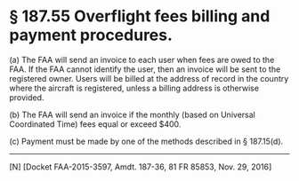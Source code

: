 # § 187.55   Overflight fees billing and payment procedures.

(a) The FAA will send an invoice to each user when fees are owed to the FAA. If the FAA cannot identify the user, then an invoice will be sent to the registered owner. Users will be billed at the address of record in the country where the aircraft is registered, unless a billing address is otherwise provided.


(b) The FAA will send an invoice if the monthly (based on Universal Coordinated Time) fees equal or exceed $400.


(c) Payment must be made by one of the methods described in § 187.15(d).



---

[N] [Docket FAA-2015-3597, Amdt. 187-36, 81 FR 85853, Nov. 29, 2016]




